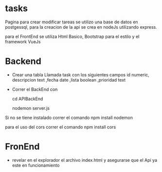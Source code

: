# tasks

Pagina para crear modificar tareas se utilizo una base de datos en postgessql, para la creacion de la api se crea
en nodeJs utilizando express.

para el FrontEnd se utiliza Html Basico, Bootstrap para el estilo y el framework VueJs

# Backend

- Crear una tabla Llamada task con los siguientes campos id numeric, descripcion text ,fecha date ,lista boolean ,prioridad text 

- Correr el BackEnd con

  cd APIBackEnd
  
  nodemon server.js

Si no se tiene instalado correr el comando npm install nodemon 

para el uso del cors correr el comando npm install cors

# FronEnd 

- revelar en el explorador el archivo index.html y asegurarse que el Api  ya este en funcionamiento


